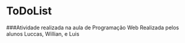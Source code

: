 # ToDoList
###Atividade realizada na aula de Programação Web
Realizada pelos alunos Luccas, Willian, e Luis
